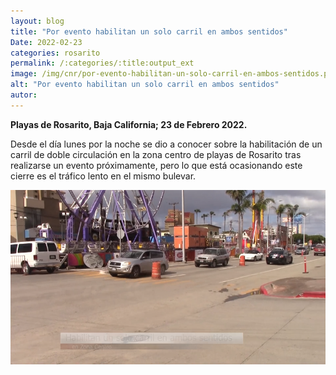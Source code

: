 ```yaml
---
layout: blog
title: "Por evento habilitan un solo carril en ambos sentidos"
Date: 2022-02-23
categories: rosarito
permalink: /:categories/:title:output_ext
image: /img/cnr/por-evento-habilitan-un-solo-carril-en-ambos-sentidos.png
alt: "Por evento habilitan un solo carril en ambos sentidos"
autor:
---
```


**Playas de Rosarito, Baja California; 23 de Febrero 2022.** 

Desde el día lunes por la noche se dio a conocer sobre la habilitación de un carril de doble circulación en la zona centro de playas de Rosarito tras realizarse un evento próximamente, pero lo que está ocasionando este cierre es el tráfico lento en el mismo bulevar.

<div id="carouselExampleSlidesOnly" class="carousel slide" data-ride="carousel">
  <div class="carousel-inner">
    <div class="carousel-item active">
       <img class="d-block w-100" src="/img/cnr/por-evento-habilitan-un-solo-carril-en-ambos-sentidos.png" loading="lazy"  alt="Por evento habilitan un solo carril en ambos sentidos">
    </div>
  </div>
</div>